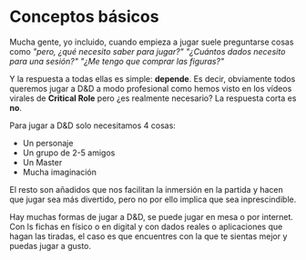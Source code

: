 # Conceptos básicos

Mucha gente, yo incluido, cuando empieza a jugar suele preguntarse cosas como *"pero, ¿qué necesito saber para jugar?"* *"¿Cuántos dados necesito para una sesión?"* *"¿Me tengo que comprar las figuras?"* 

Y la respuesta a todas ellas es simple: **depende**. Es decir, obviamente todos queremos jugar a D&D a modo profesional como hemos visto en los vídeos virales de **Critical Role** pero ¿es realmente necesario? La respuesta corta es **no**. 

Para jugar a D&D solo necesitamos 4 cosas: 
* Un personaje
* Un grupo de 2-5 amigos
* Un Master
* Mucha imaginación

El resto son añadidos que nos facilitan la inmersión en la partida y hacen que jugar sea más divertido, pero no por ello implica que sea inprescindible.

Hay muchas formas de jugar a D&D, se puede jugar en mesa o por internet. Con ls fichas en físico o en digital y con dados reales o aplicaciones que hagan las tiradas, el caso es que encuentres con la que te sientas mejor y puedas jugar a gusto.